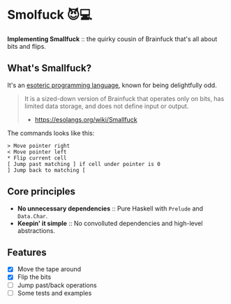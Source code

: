# Smolfuck 😈💻

**Implementing Smallfuck** :: the quirky cousin of Brainfuck that's all about bits and flips.

## What's Smallfuck?

It's an [esoteric programming language](https://esolangs.org/wiki/Main_Page), known for being delightfully odd. 

> It is a sized-down version of Brainfuck that operates only on bits, has limited data storage, and does not define input or output.
> - https://esolangs.org/wiki/Smallfuck

The commands looks like this:
```
> Move pointer right
< Move pointer left
* Flip current cell
[ Jump past matching ] if cell under pointer is 0
] Jump back to matching [
```

## Core principles

- **No unnecessary dependencies** :: Pure Haskell with `Prelude` and `Data.Char`.
- **Keepin' it simple** :: No convolluted dependencies and high-level abstractions.

## Features

- [x] Move the tape around
- [x] Flip the bits
- [ ] Jump past/back operations
- [ ] Some tests and examples
